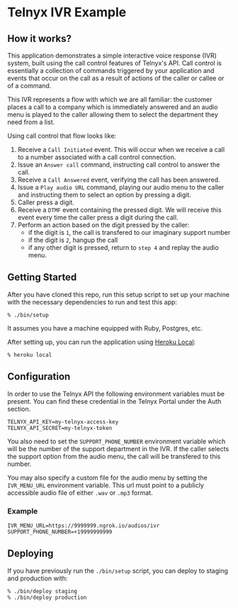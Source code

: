 # Telnyx IVR Example

## How it works?

This application demonstrates a simple interactive voice response (IVR) system,
built using the call control features of Telnyx's API. Call control is
essentially a collection of commands triggered by your application and events
that occur on the call as a result of actions of the caller or callee or of a
command.

This IVR represents a flow with which we are all familiar: the customer places
a call to a company which is immediately answered and an audio menu is played to
the caller allowing them to select the department they need from a list.

Using call control that flow looks like:

1. Receive a `Call Initiated` event. This will occur when we receive a call
to a number associated with a call control connection.
2. Issue an `Answer call` command, instructing call control to answer the
call.
3. Receive a `Call Answered` event, verifying the call has been answered.
4. Issue a `Play audio URL` command, playing our audio menu to the caller and
instructing them to select an option by pressing a digit.
5. Caller press a digit.
6. Receive a `DTMF` event containing the pressed digit. We will receive
this event every time the caller press a digit during the call.
7. Perform an action based on the digit pressed by the caller:
	* if the digit is `1`, the call is transfered to our imaginary support number
	* if the digit is `2`, hangup the call
	* if any other digit is pressed, return to `step 4` and replay the audio menu.

## Getting Started

After you have cloned this repo, run this setup script to set up your machine
with the necessary dependencies to run and test this app:

    % ./bin/setup

It assumes you have a machine equipped with Ruby, Postgres, etc.

After setting up, you can run the application using [Heroku Local]:

    % heroku local

[Heroku Local]: https://devcenter.heroku.com/articles/heroku-local

## Configuration
In order to use the Telnyx API the following environment variables must be
present. You can find these credential in the Telnyx Portal
under the Auth section.

```
TELNYX_API_KEY=my-telnyx-access-key
TELNYX_API_SECRET=my-telnyx-token
```

You also need to set the `SUPPORT_PHONE_NUMBER` environment variable which will
be the number of the support department in the IVR. If the caller selects the
support option from the audio menu, the call will be transfered to this number.

You may also specify a custom file for the audio menu by setting the
`IVR_MENU_URL` environment variable. This url must point to a publicly
accessible audio file of either `.wav` or `.mp3` format.

### Example

```
IVR_MENU_URL=https://9999999.ngrok.io/audios/ivr
SUPPORT_PHONE_NUMBER=+19999999999
```

## Deploying

If you have previously run the `./bin/setup` script,
you can deploy to staging and production with:

    % ./bin/deploy staging
    % ./bin/deploy production
